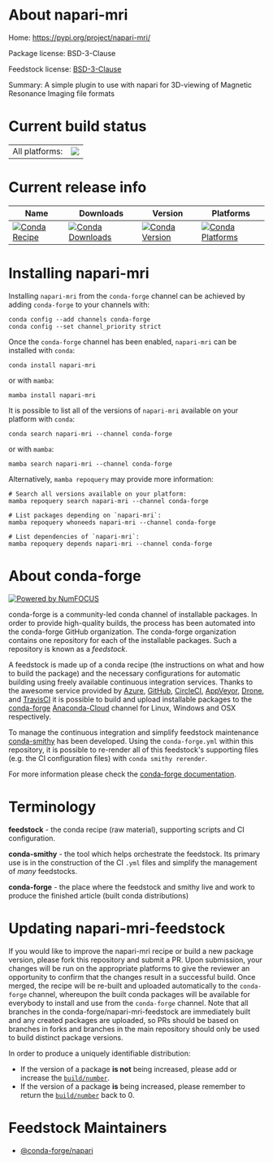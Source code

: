 About napari-mri
================

Home: https://pypi.org/project/napari-mri/

Package license: BSD-3-Clause

Feedstock license: [BSD-3-Clause](https://github.com/conda-forge/napari-mri-feedstock/blob/main/LICENSE.txt)

Summary: A simple plugin to use with napari for 3D-viewing of                  Magnetic Resonance Imaging file formats

Current build status
====================


<table><tr><td>All platforms:</td>
    <td>
      <a href="https://dev.azure.com/conda-forge/feedstock-builds/_build/latest?definitionId=15822&branchName=main">
        <img src="https://dev.azure.com/conda-forge/feedstock-builds/_apis/build/status/napari-mri-feedstock?branchName=main">
      </a>
    </td>
  </tr>
</table>

Current release info
====================

| Name | Downloads | Version | Platforms |
| --- | --- | --- | --- |
| [![Conda Recipe](https://img.shields.io/badge/recipe-napari--mri-green.svg)](https://anaconda.org/conda-forge/napari-mri) | [![Conda Downloads](https://img.shields.io/conda/dn/conda-forge/napari-mri.svg)](https://anaconda.org/conda-forge/napari-mri) | [![Conda Version](https://img.shields.io/conda/vn/conda-forge/napari-mri.svg)](https://anaconda.org/conda-forge/napari-mri) | [![Conda Platforms](https://img.shields.io/conda/pn/conda-forge/napari-mri.svg)](https://anaconda.org/conda-forge/napari-mri) |

Installing napari-mri
=====================

Installing `napari-mri` from the `conda-forge` channel can be achieved by adding `conda-forge` to your channels with:

```
conda config --add channels conda-forge
conda config --set channel_priority strict
```

Once the `conda-forge` channel has been enabled, `napari-mri` can be installed with `conda`:

```
conda install napari-mri
```

or with `mamba`:

```
mamba install napari-mri
```

It is possible to list all of the versions of `napari-mri` available on your platform with `conda`:

```
conda search napari-mri --channel conda-forge
```

or with `mamba`:

```
mamba search napari-mri --channel conda-forge
```

Alternatively, `mamba repoquery` may provide more information:

```
# Search all versions available on your platform:
mamba repoquery search napari-mri --channel conda-forge

# List packages depending on `napari-mri`:
mamba repoquery whoneeds napari-mri --channel conda-forge

# List dependencies of `napari-mri`:
mamba repoquery depends napari-mri --channel conda-forge
```


About conda-forge
=================

[![Powered by
NumFOCUS](https://img.shields.io/badge/powered%20by-NumFOCUS-orange.svg?style=flat&colorA=E1523D&colorB=007D8A)](https://numfocus.org)

conda-forge is a community-led conda channel of installable packages.
In order to provide high-quality builds, the process has been automated into the
conda-forge GitHub organization. The conda-forge organization contains one repository
for each of the installable packages. Such a repository is known as a *feedstock*.

A feedstock is made up of a conda recipe (the instructions on what and how to build
the package) and the necessary configurations for automatic building using freely
available continuous integration services. Thanks to the awesome service provided by
[Azure](https://azure.microsoft.com/en-us/services/devops/), [GitHub](https://github.com/),
[CircleCI](https://circleci.com/), [AppVeyor](https://www.appveyor.com/),
[Drone](https://cloud.drone.io/welcome), and [TravisCI](https://travis-ci.com/)
it is possible to build and upload installable packages to the
[conda-forge](https://anaconda.org/conda-forge) [Anaconda-Cloud](https://anaconda.org/)
channel for Linux, Windows and OSX respectively.

To manage the continuous integration and simplify feedstock maintenance
[conda-smithy](https://github.com/conda-forge/conda-smithy) has been developed.
Using the ``conda-forge.yml`` within this repository, it is possible to re-render all of
this feedstock's supporting files (e.g. the CI configuration files) with ``conda smithy rerender``.

For more information please check the [conda-forge documentation](https://conda-forge.org/docs/).

Terminology
===========

**feedstock** - the conda recipe (raw material), supporting scripts and CI configuration.

**conda-smithy** - the tool which helps orchestrate the feedstock.
                   Its primary use is in the construction of the CI ``.yml`` files
                   and simplify the management of *many* feedstocks.

**conda-forge** - the place where the feedstock and smithy live and work to
                  produce the finished article (built conda distributions)


Updating napari-mri-feedstock
=============================

If you would like to improve the napari-mri recipe or build a new
package version, please fork this repository and submit a PR. Upon submission,
your changes will be run on the appropriate platforms to give the reviewer an
opportunity to confirm that the changes result in a successful build. Once
merged, the recipe will be re-built and uploaded automatically to the
`conda-forge` channel, whereupon the built conda packages will be available for
everybody to install and use from the `conda-forge` channel.
Note that all branches in the conda-forge/napari-mri-feedstock are
immediately built and any created packages are uploaded, so PRs should be based
on branches in forks and branches in the main repository should only be used to
build distinct package versions.

In order to produce a uniquely identifiable distribution:
 * If the version of a package **is not** being increased, please add or increase
   the [``build/number``](https://docs.conda.io/projects/conda-build/en/latest/resources/define-metadata.html#build-number-and-string).
 * If the version of a package **is** being increased, please remember to return
   the [``build/number``](https://docs.conda.io/projects/conda-build/en/latest/resources/define-metadata.html#build-number-and-string)
   back to 0.

Feedstock Maintainers
=====================

* [@conda-forge/napari](https://github.com/conda-forge/napari/)


